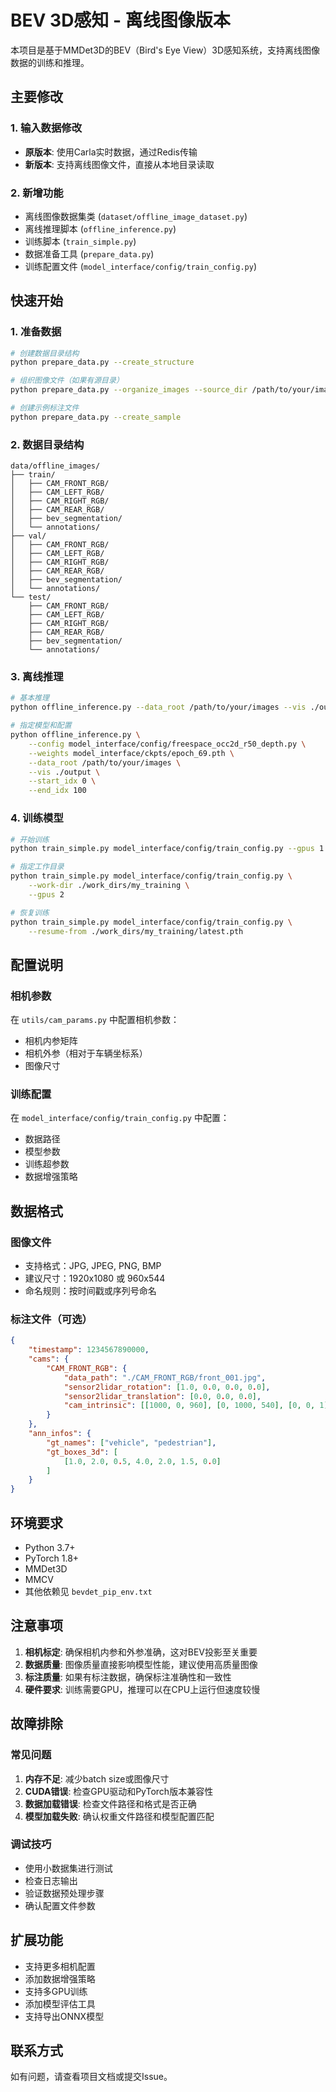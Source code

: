 # BEV 3D感知 - 离线图像版本

本项目是基于MMDet3D的BEV（Bird's Eye View）3D感知系统，支持离线图像数据的训练和推理。

## 主要修改

### 1. 输入数据修改
- **原版本**: 使用Carla实时数据，通过Redis传输
- **新版本**: 支持离线图像文件，直接从本地目录读取

### 2. 新增功能
- 离线图像数据集类 (`dataset/offline_image_dataset.py`)
- 离线推理脚本 (`offline_inference.py`)
- 训练脚本 (`train_simple.py`)
- 数据准备工具 (`prepare_data.py`)
- 训练配置文件 (`model_interface/config/train_config.py`)

## 快速开始

### 1. 准备数据

```bash
# 创建数据目录结构
python prepare_data.py --create_structure

# 组织图像文件（如果有源目录）
python prepare_data.py --organize_images --source_dir /path/to/your/images

# 创建示例标注文件
python prepare_data.py --create_sample
```

### 2. 数据目录结构

```
data/offline_images/
├── train/
│   ├── CAM_FRONT_RGB/
│   ├── CAM_LEFT_RGB/
│   ├── CAM_RIGHT_RGB/
│   ├── CAM_REAR_RGB/
│   ├── bev_segmentation/
│   └── annotations/
├── val/
│   ├── CAM_FRONT_RGB/
│   ├── CAM_LEFT_RGB/
│   ├── CAM_RIGHT_RGB/
│   ├── CAM_REAR_RGB/
│   ├── bev_segmentation/
│   └── annotations/
└── test/
    ├── CAM_FRONT_RGB/
    ├── CAM_LEFT_RGB/
    ├── CAM_RIGHT_RGB/
    ├── CAM_REAR_RGB/
    ├── bev_segmentation/
    └── annotations/
```

### 3. 离线推理

```bash
# 基本推理
python offline_inference.py --data_root /path/to/your/images --vis ./output

# 指定模型和配置
python offline_inference.py \
    --config model_interface/config/freespace_occ2d_r50_depth.py \
    --weights model_interface/ckpts/epoch_69.pth \
    --data_root /path/to/your/images \
    --vis ./output \
    --start_idx 0 \
    --end_idx 100
```

### 4. 训练模型

```bash
# 开始训练
python train_simple.py model_interface/config/train_config.py --gpus 1

# 指定工作目录
python train_simple.py model_interface/config/train_config.py \
    --work-dir ./work_dirs/my_training \
    --gpus 2

# 恢复训练
python train_simple.py model_interface/config/train_config.py \
    --resume-from ./work_dirs/my_training/latest.pth
```

## 配置说明

### 相机参数
在 `utils/cam_params.py` 中配置相机参数：
- 相机内参矩阵
- 相机外参（相对于车辆坐标系）
- 图像尺寸

### 训练配置
在 `model_interface/config/train_config.py` 中配置：
- 数据路径
- 模型参数
- 训练超参数
- 数据增强策略

## 数据格式

### 图像文件
- 支持格式：JPG, JPEG, PNG, BMP
- 建议尺寸：1920x1080 或 960x544
- 命名规则：按时间戳或序列号命名

### 标注文件（可选）
```json
{
    "timestamp": 1234567890000,
    "cams": {
        "CAM_FRONT_RGB": {
            "data_path": "./CAM_FRONT_RGB/front_001.jpg",
            "sensor2lidar_rotation": [1.0, 0.0, 0.0, 0.0],
            "sensor2lidar_translation": [0.0, 0.0, 0.0],
            "cam_intrinsic": [[1000, 0, 960], [0, 1000, 540], [0, 0, 1]]
        }
    },
    "ann_infos": {
        "gt_names": ["vehicle", "pedestrian"],
        "gt_boxes_3d": [
            [1.0, 2.0, 0.5, 4.0, 2.0, 1.5, 0.0]
        ]
    }
}
```

## 环境要求

- Python 3.7+
- PyTorch 1.8+
- MMDet3D
- MMCV
- 其他依赖见 `bevdet_pip_env.txt`

## 注意事项

1. **相机标定**: 确保相机内参和外参准确，这对BEV投影至关重要
2. **数据质量**: 图像质量直接影响模型性能，建议使用高质量图像
3. **标注质量**: 如果有标注数据，确保标注准确性和一致性
4. **硬件要求**: 训练需要GPU，推理可以在CPU上运行但速度较慢

## 故障排除

### 常见问题

1. **内存不足**: 减少batch size或图像尺寸
2. **CUDA错误**: 检查GPU驱动和PyTorch版本兼容性
3. **数据加载错误**: 检查文件路径和格式是否正确
4. **模型加载失败**: 确认权重文件路径和模型配置匹配

### 调试技巧

- 使用小数据集进行测试
- 检查日志输出
- 验证数据预处理步骤
- 确认配置文件参数

## 扩展功能

- 支持更多相机配置
- 添加数据增强策略
- 支持多GPU训练
- 添加模型评估工具
- 支持导出ONNX模型

## 联系方式

如有问题，请查看项目文档或提交Issue。 
